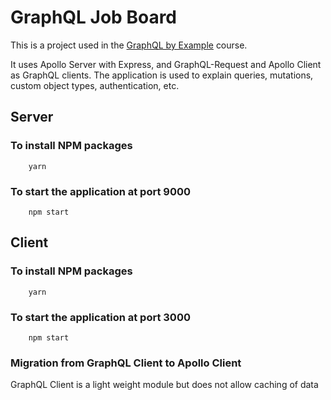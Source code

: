 # GraphQL Job Board

This is a project used in the [GraphQL by Example](https://www.udemy.com/course/graphql-by-example/?referralCode=7ACEB04674F000BAC061) course.

It uses Apollo Server with Express, and GraphQL-Request and Apollo Client as GraphQL clients. The application is used to explain queries, mutations, custom object types, authentication, etc.

## Server

### To install NPM packages
```
    yarn
```

### To start the application at port 9000
```
    npm start
```

## Client

### To install NPM packages
```
    yarn
```

### To start the application at port 3000
```
    npm start
```

### Migration from GraphQL Client to Apollo Client
GraphQL Client is a light weight module but does not allow caching of data